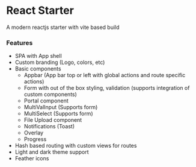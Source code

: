 # React Starter
A modern reactjs starter with vite based build

### Features
- SPA with App shell
- Custom branding (Logo, colors, etc)
- Basic components 
  - Appbar (App bar top or left with global actions and route specific actions)
  - Form with out of the box styling, validation (supports integration of custom components)
  - Portal component
  - MultiValInput (Supports form)
  - MultiSelect (Supports form)
  - File Upload component
  - Notifications (Toast)
  - Overlay
  - Progress
- Hash based routing with custom views for routes
- Light and dark theme support
- Feather icons